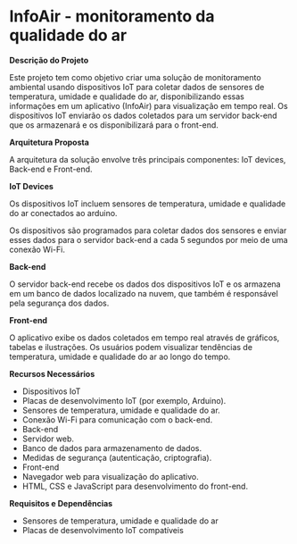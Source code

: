 
# InfoAir - monitoramento da qualidade do ar


**Descrição do Projeto**

Este projeto tem como objetivo criar uma solução de monitoramento ambiental usando dispositivos IoT para coletar dados de sensores de temperatura, umidade e qualidade do ar, disponibilizando essas informações em um aplicativo (InfoAir) para visualização em tempo real. Os dispositivos IoT enviarão os dados coletados para um servidor back-end que os armazenará e os disponibilizará para o front-end.

**Arquitetura Proposta**

A arquitetura da solução envolve três principais componentes: IoT devices, Back-end e Front-end.

**IoT Devices**

Os dispositivos IoT incluem sensores de temperatura, umidade e qualidade do ar conectados ao arduino.

Os dispositivos são programados para coletar dados dos sensores e enviar esses dados para o servidor back-end a cada 5 segundos por meio de uma conexão Wi-Fi.

**Back-end**


O servidor back-end recebe os dados dos dispositivos IoT e os armazena em um banco de dados localizado na nuvem, que também é responsável pela segurança dos dados.

**Front-end**


O aplicativo exibe os dados coletados em tempo real através de gráficos, tabelas e ilustrações.
Os usuários podem visualizar tendências de temperatura, umidade e qualidade do ar ao longo do tempo.

**Recursos Necessários**


- Dispositivos IoT
- Placas de desenvolvimento IoT (por exemplo, Arduino).
- Sensores de temperatura, umidade e qualidade do ar.
- Conexão Wi-Fi para comunicação com o back-end.
- Back-end
- Servidor web.
- Banco de dados para armazenamento de dados.
- Medidas de segurança (autenticação, criptografia).
- Front-end
- Navegador web para visualização do aplicativo.
- HTML, CSS e JavaScript para desenvolvimento do front-end.


**Requisitos e Dependências**
- Sensores de temperatura, umidade e qualidade do ar
- Placas de desenvolvimento IoT compatíveis
